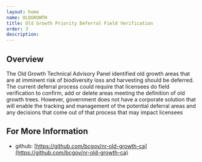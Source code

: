 ```yaml
---
layout: home
name: OLDGROWTH
title: Old Growth Priority Deferral Field Verification
order: 3
description: 
---
```

## Overview
The Old Growth Technical Advisory Panel identified old growth areas that are at imminent risk of biodiversity loss and harvesting should be deferred. The current deferral process could require that licensees do field verification to confirm, add or delete areas meeting the definition of old growth trees. However, government does not have a corporate solution that will enable the tracking and management of the potential deferral areas and any decisions that come out of that process that may impact licensees

## For More Information
+ github: [https://github.com/bcgov/nr-old-growth-ca](https://github.com/bcgov/nr-old-growth-ca)
